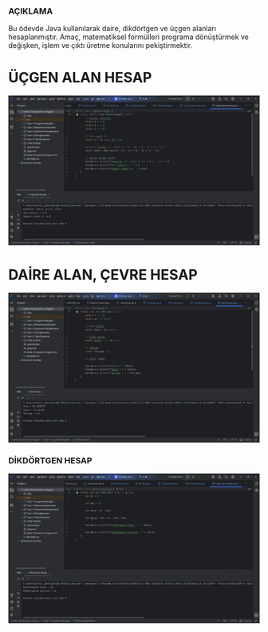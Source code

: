 
### AÇIKLAMA 
Bu ödevde Java kullanılarak daire, dikdörtgen ve üçgen alanları hesaplanmıştır.
Amaç, matematiksel formülleri programa dönüştürmek ve değişken, işlem ve çıktı üretme konularını pekiştirmektir.

# ÜÇGEN ALAN HESAP

![UcgenAlanHesap.png](media/UcgenAlanHesap.png)

# DAİRE ALAN, ÇEVRE HESAP

![DaireHesap.png](media/DaireHesap.png)

### DİKDÖRTGEN HESAP

![DikdortgenHesap.png](media/DikdortgenHesap.png)